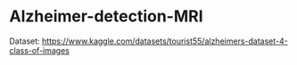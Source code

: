 # Alzheimer-detection-MRI
Dataset: https://www.kaggle.com/datasets/tourist55/alzheimers-dataset-4-class-of-images
